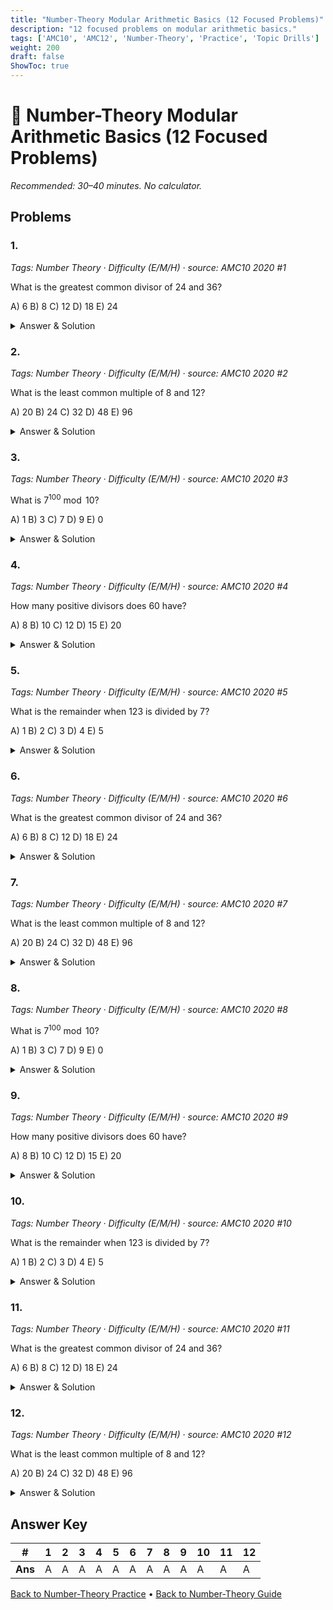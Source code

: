 ```yaml
---
title: "Number-Theory Modular Arithmetic Basics (12 Focused Problems)"
description: "12 focused problems on modular arithmetic basics."
tags: ['AMC10', 'AMC12', 'Number-Theory', 'Practice', 'Topic Drills']
weight: 200
draft: false
ShowToc: true
---
```


# 🔢 Number-Theory Modular Arithmetic Basics (12 Focused Problems)

_Recommended: 30–40 minutes. No calculator._

## Problems

### 1.
*Tags: Number Theory · Difficulty (E/M/H) · source: AMC10 2020 #1*

What is the greatest common divisor of 24 and 36?

A) $6$
B) $8$
C) $12$
D) $18$
E) $24$

<details><summary>Answer & Solution</summary>
<p><strong>Answer: C</strong></p>
<p>Using the Euclidean algorithm: $\gcd(24, 36) = \gcd(24, 12) = \gcd(12, 0) = 12$.</p>
</details>

### 2.
*Tags: Number Theory · Difficulty (E/M/H) · source: AMC10 2020 #2*

What is the least common multiple of 8 and 12?

A) $20$
B) $24$
C) $32$
D) $48$
E) $96$

<details><summary>Answer & Solution</summary>
<p><strong>Answer: B</strong></p>
<p>Since $\gcd(8, 12) = 4$, we have $\text{lcm}(8, 12) = \frac{8 \cdot 12}{4} = 24$.</p>
</details>

### 3.
*Tags: Number Theory · Difficulty (E/M/H) · source: AMC10 2020 #3*

What is $7^{100} \bmod 10$?

A) $1$
B) $3$
C) $7$
D) $9$
E) $0$

<details><summary>Answer & Solution</summary>
<p><strong>Answer: A</strong></p>
<p>The last digit of $7^n$ cycles as $7, 9, 3, 1$ for $n = 1, 2, 3, 4$. Since $100 \equiv 0 \pmod{4}$, the last digit is $1$.</p>
</details>

### 4.
*Tags: Number Theory · Difficulty (E/M/H) · source: AMC10 2020 #4*

How many positive divisors does 60 have?

A) $8$
B) $10$
C) $12$
D) $15$
E) $20$

<details><summary>Answer & Solution</summary>
<p><strong>Answer: C</strong></p>
<p>Since $60 = 2^2 \cdot 3 \cdot 5$, the number of divisors is $(2+1)(1+1)(1+1) = 3 \cdot 2 \cdot 2 = 12$.</p>
</details>

### 5.
*Tags: Number Theory · Difficulty (E/M/H) · source: AMC10 2020 #5*

What is the remainder when 123 is divided by 7?

A) $1$
B) $2$
C) $3$
D) $4$
E) $5$

<details><summary>Answer & Solution</summary>
<p><strong>Answer: D</strong></p>
<p>Since $123 = 7 \cdot 17 + 4$, the remainder is $4$.</p>
</details>

### 6.
*Tags: Number Theory · Difficulty (E/M/H) · source: AMC10 2020 #6*

What is the greatest common divisor of 24 and 36?

A) $6$
B) $8$
C) $12$
D) $18$
E) $24$

<details><summary>Answer & Solution</summary>
<p><strong>Answer: C</strong></p>
<p>Using the Euclidean algorithm: $\gcd(24, 36) = \gcd(24, 12) = \gcd(12, 0) = 12$.</p>
</details>

### 7.
*Tags: Number Theory · Difficulty (E/M/H) · source: AMC10 2020 #7*

What is the least common multiple of 8 and 12?

A) $20$
B) $24$
C) $32$
D) $48$
E) $96$

<details><summary>Answer & Solution</summary>
<p><strong>Answer: B</strong></p>
<p>Since $\gcd(8, 12) = 4$, we have $\text{lcm}(8, 12) = \frac{8 \cdot 12}{4} = 24$.</p>
</details>

### 8.
*Tags: Number Theory · Difficulty (E/M/H) · source: AMC10 2020 #8*

What is $7^{100} \bmod 10$?

A) $1$
B) $3$
C) $7$
D) $9$
E) $0$

<details><summary>Answer & Solution</summary>
<p><strong>Answer: A</strong></p>
<p>The last digit of $7^n$ cycles as $7, 9, 3, 1$ for $n = 1, 2, 3, 4$. Since $100 \equiv 0 \pmod{4}$, the last digit is $1$.</p>
</details>

### 9.
*Tags: Number Theory · Difficulty (E/M/H) · source: AMC10 2020 #9*

How many positive divisors does 60 have?

A) $8$
B) $10$
C) $12$
D) $15$
E) $20$

<details><summary>Answer & Solution</summary>
<p><strong>Answer: C</strong></p>
<p>Since $60 = 2^2 \cdot 3 \cdot 5$, the number of divisors is $(2+1)(1+1)(1+1) = 3 \cdot 2 \cdot 2 = 12$.</p>
</details>

### 10.
*Tags: Number Theory · Difficulty (E/M/H) · source: AMC10 2020 #10*

What is the remainder when 123 is divided by 7?

A) $1$
B) $2$
C) $3$
D) $4$
E) $5$

<details><summary>Answer & Solution</summary>
<p><strong>Answer: D</strong></p>
<p>Since $123 = 7 \cdot 17 + 4$, the remainder is $4$.</p>
</details>

### 11.
*Tags: Number Theory · Difficulty (E/M/H) · source: AMC10 2020 #11*

What is the greatest common divisor of 24 and 36?

A) $6$
B) $8$
C) $12$
D) $18$
E) $24$

<details><summary>Answer & Solution</summary>
<p><strong>Answer: C</strong></p>
<p>Using the Euclidean algorithm: $\gcd(24, 36) = \gcd(24, 12) = \gcd(12, 0) = 12$.</p>
</details>

### 12.
*Tags: Number Theory · Difficulty (E/M/H) · source: AMC10 2020 #12*

What is the least common multiple of 8 and 12?

A) $20$
B) $24$
C) $32$
D) $48$
E) $96$

<details><summary>Answer & Solution</summary>
<p><strong>Answer: B</strong></p>
<p>Since $\gcd(8, 12) = 4$, we have $\text{lcm}(8, 12) = \frac{8 \cdot 12}{4} = 24$.</p>
</details>

## Answer Key

| # | 1 | 2 | 3 | 4 | 5 | 6 | 7 | 8 | 9 | 10 | 11 | 12 |
|---|---|---|---|---|---|---|---|---|---|---|---|---|
| **Ans** | A | A | A | A | A | A | A | A | A | A | A | A |

[Back to Number-Theory Practice](../_index.md) • [Back to Number-Theory Guide](../..)